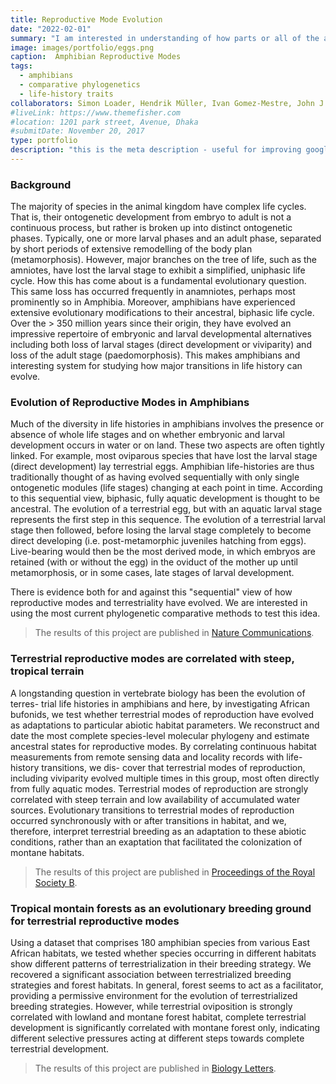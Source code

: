 ```yaml
---
title: Reproductive Mode Evolution
date: "2022-02-01"
summary: "I am interested in understanding of how parts or all of the ancestral biphasic life cycle of amphibians has been lost or modified. I use comparative phylogenetic methods to study how life history modes have evolved and how this may impact on lineage diversification. I am also interested in what may have driven the evolution of terrestrial modes of reproduction."
image: images/portfolio/eggs.png
caption:  Amphibian Reproductive Modes
tags:
  - amphibians
  - comparative phylogenetics
  - life-history traits
collaborators: Simon Loader, Hendrik Müller, Ivan Gomez-Mestre, John J. Wiens
#liveLink: https://www.themefisher.com
#location: 1201 park street, Avenue, Dhaka
#submitDate: November 20, 2017
type: portfolio
description: "this is the meta description - useful for improving google searches"
---
```


### Background

The majority of species in the animal kingdom have complex life cycles. That is, their ontogenetic development from embryo to adult is not a continuous process, but rather is broken up into distinct ontogenetic phases. Typically, one or more larval phases and an adult phase, separated by short periods of extensive remodelling of the body plan (metamorphosis). However, major branches on the tree of life, such as the amniotes, have lost the larval stage to exhibit a simplified, uniphasic life cycle. How this has come about is a fundamental evolutionary question. This same loss has occurred frequently in anamniotes, perhaps most prominently so in Amphibia. Moreover, amphibians have experienced extensive evolutionary modifications to their ancestral, biphasic life cycle. Over the > 350 million years since their origin, they have evolved an impressive repertoire of embryonic and larval developmental alternatives including both loss of larval stages (direct development or viviparity) and loss of the adult stage (paedomorphosis). This makes amphibians and interesting system for studying how major transitions in life history can evolve.

### Evolution of Reproductive Modes in Amphibians

Much of the diversity in life histories in amphibians involves the presence or absence of whole life stages and on whether embryonic and larval development occurs in water or on land. These two aspects are often tightly linked. For example, most oviparous species that have lost the larval stage (direct development) lay terrestrial eggs. Amphibian life-histories are thus traditionally thought of as having evolved sequentially with only single ontogenetic modules (life stages) changing at each point in time. According to this sequential view, biphasic, fully aquatic development is thought to be ancestral. The evolution of a terrestrial egg, but with an aquatic larval stage represents the first step in this sequence. The evolution of a terrestrial larval stage then followed, before losing the larval stage completely to become direct developing (i.e. post-metamorphic juveniles hatching from eggs). Live-bearing would then be the most derived mode, in which embryos are retained (with or without the egg) in the oviduct of the mother up until metamorphosis, or in some cases, late stages of larval development.

There is evidence both for and against this "sequential" view of how reproductive modes and terrestriality have evolved. We are interested in using the most current phylogenetic comparative methods to test this idea.

> The results of this project are published in [Nature Communications](https://www.nature.com/articles/s41467-022-34474-4).

### Terrestrial reproductive modes are correlated with steep, tropical terrain

A longstanding question in vertebrate biology has been the evolution of terres- trial life histories in amphibians and here, by investigating African bufonids, we test whether terrestrial modes of reproduction have evolved as adaptations to particular abiotic habitat parameters. We reconstruct and date the most complete species-level molecular phylogeny and estimate ancestral states for reproductive modes. By correlating continuous habitat measurements from remote sensing data and locality records with life-history transitions, we dis- cover that terrestrial modes of reproduction, including viviparity evolved multiple times in this group, most often directly from fully aquatic modes. Terrestrial modes of reproduction are strongly correlated with steep terrain and low availability of accumulated water sources. Evolutionary transitions to terrestrial modes of reproduction occurred synchronously with or after transitions in habitat, and we, therefore, interpret terrestrial breeding as an adaptation to these abiotic conditions, rather than an exaptation that facilitated the colonization of montane habitats.

> The results of this project are published in [Proceedings of the Royal Society B](https://royalsocietypublishing.org/doi/10.1098/rspb.2016.2598).

### Tropical montain forests as an evolutionary breeding ground for terrestrial reproductive modes

Using a dataset that comprises 180 amphibian species from various East African habitats, we tested whether species occurring in different habitats show different patterns of terrestrialization in their breeding strategy. We recovered a significant association between terrestrialized breeding strategies and forest habitats. In general, forest seems to act as a facilitator, providing a permissive environment for the evolution of terrestrialized breeding strategies. However, while terrestrial oviposition is strongly correlated with lowland and montane forest habitat, complete terrestrial development is significantly correlated with montane forest only, indicating different selective pressures acting at different steps towards complete terrestrial development.

> The results of this project are published in [Biology Letters](https://royalsocietypublishing.org/doi/10.1098/rsbl.2012.1146).
